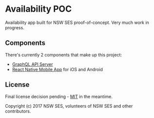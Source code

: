 # Availability POC

Availability app built for NSW SES proof-of-concept. Very much work in
progress.

## Components

There's currently 2 components that make up this project:
* [GraphQL API Server](server/)
* [React Native Mobile App](client/) for iOS and Android

## License

Final license decision pending - [MIT](LICENSE.md) in the meantime.

Copyright (c) 2017 NSW SES, volunteers of NSW SES and other contributors.
